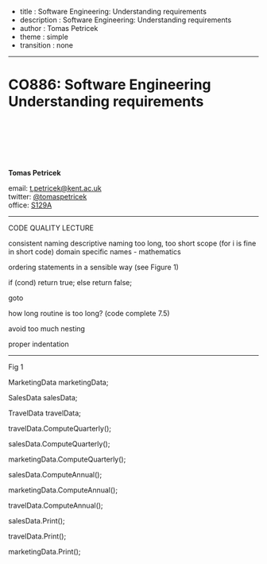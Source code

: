 - title : Software Engineering: Understanding requirements
- description : Software Engineering: Understanding requirements
- author : Tomas Petricek
- theme : simple
- transition : none

****************************************************************************************************

# **CO886: Software Engineering**<br/> Understanding requirements

<br /><br />
<br /><br /><br />

**Tomas Petricek**

email: [t.petricek@kent.ac.uk](mailto:t.petricek@kent.ac.uk)<br />
twitter: [@tomaspetricek](http://twitter.com/tomaspetricek)<br />
office: [S129A](https://www.cs.kent.ac.uk/rooms/S129A.gif)<br />

****************************************************************************************************

CODE QUALITY LECTURE

consistent naming
descriptive naming
too long, too short
scope (for i is fine in short code)
domain specific names - mathematics

ordering statements in a sensible way
(see Figure 1)

if (cond) return true; else return false;

goto

how long routine is too long? (code complete 7.5)

avoid too much nesting

proper indentation

****************************************************************************************************

Fig 1

MarketingData marketingData;

SalesData salesData;

TravelData travelData;



travelData.ComputeQuarterly();

salesData.ComputeQuarterly();

marketingData.ComputeQuarterly();



salesData.ComputeAnnual();

marketingData.ComputeAnnual();

travelData.ComputeAnnual();



salesData.Print();

travelData.Print();

marketingData.Print();
